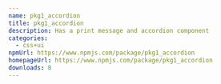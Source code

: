 ```yaml
---
name: pkg1_accordion
title: pkg1_accordion
description: Has a print message and accordion component
categories:
  - css+ui
npmUrl: https://www.npmjs.com/package/pkg1_accordion
homepageUrl: https://www.npmjs.com/package/pkg1_accordion
downloads: 8
---
```

